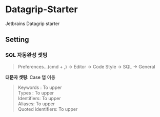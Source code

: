 # Datagrip-Starter
Jetbrains Datagrip starter

## Setting
### SQL 자동완성 셋팅
> Preferences...(cmd + ,) ->  Editor -> Code Style -> SQL -> General  

<b>대문자 셋팅</b>: Case 탭 이동  
> Keywords : To upper  
> Types : To upper  
> Identifiers: To upper  
> Aliases: To upper  
> Quoted identifiers: To upper  